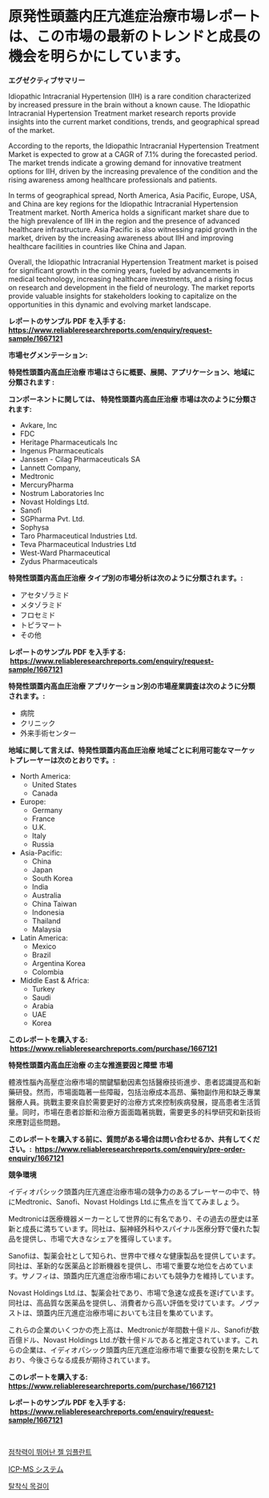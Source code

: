 <p><h1>原発性頭蓋内圧亢進症治療市場レポートは、この市場の最新のトレンドと成長の機会を明らかにしています。</h1></p><p><strong>エグゼクティブサマリー</strong></p>
<p><p>Idiopathic Intracranial Hypertension (IIH) is a rare condition characterized by increased pressure in the brain without a known cause. The Idiopathic Intracranial Hypertension Treatment market research reports provide insights into the current market conditions, trends, and geographical spread of the market.</p><p>According to the reports, the Idiopathic Intracranial Hypertension Treatment Market is expected to grow at a CAGR of 7.1% during the forecasted period. The market trends indicate a growing demand for innovative treatment options for IIH, driven by the increasing prevalence of the condition and the rising awareness among healthcare professionals and patients.</p><p>In terms of geographical spread, North America, Asia Pacific, Europe, USA, and China are key regions for the Idiopathic Intracranial Hypertension Treatment market. North America holds a significant market share due to the high prevalence of IIH in the region and the presence of advanced healthcare infrastructure. Asia Pacific is also witnessing rapid growth in the market, driven by the increasing awareness about IIH and improving healthcare facilities in countries like China and Japan.</p><p>Overall, the Idiopathic Intracranial Hypertension Treatment market is poised for significant growth in the coming years, fueled by advancements in medical technology, increasing healthcare investments, and a rising focus on research and development in the field of neurology. The market reports provide valuable insights for stakeholders looking to capitalize on the opportunities in this dynamic and evolving market landscape.</p></p>
<p><strong>レポートのサンプル PDF を入手する: <a href="https://www.reliableresearchreports.com/enquiry/request-sample/1667121">https://www.reliableresearchreports.com/enquiry/request-sample/1667121</a></strong></p>
<p><strong>市場セグメンテーション:</strong></p>
<p><strong> 特発性頭蓋内高血圧治療 市場はさらに概要、展開、アプリケーション、地域に分類されます :</strong></p>
<p><strong>コンポーネントに関しては、 特発性頭蓋内高血圧治療 市場は次のように分類されます: &nbsp;</strong></p>
<p><ul><li>Avkare, Inc</li><li>FDC</li><li>Heritage Pharmaceuticals Inc</li><li>Ingenus Pharmaceuticals</li><li>Janssen - Cilag Pharmaceuticals SA</li><li>Lannett Company,</li><li>Medtronic</li><li>MercuryPharma</li><li>Nostrum Laboratories Inc</li><li>Novast Holdings Ltd.</li><li>Sanofi</li><li>SGPharma Pvt. Ltd.</li><li>Sophysa</li><li>Taro Pharmaceutical Industries Ltd.</li><li>Teva Pharmaceutical Industries Ltd</li><li>West-Ward Pharmaceutical</li><li>Zydus Pharmaceuticals</li></ul></p>
<p><strong> 特発性頭蓋内高血圧治療 タイプ別の市場分析は次のように分類されます。:</strong></p>
<p><ul><li>アセタゾラミド</li><li>メタゾラミド</li><li>フロセミド</li><li>トピラマート</li><li>その他</li></ul></p>
<p><strong>レポートのサンプル PDF を入手する: &nbsp;<a href="https://www.reliableresearchreports.com/enquiry/request-sample/1667121">https://www.reliableresearchreports.com/enquiry/request-sample/1667121</a></strong></p>
<p><strong> 特発性頭蓋内高血圧治療 アプリケーション別の市場産業調査は次のように分類されます。:</strong></p>
<p><ul><li>病院</li><li>クリニック</li><li>外来手術センター</li></ul></p>
<p><strong>地域に関して言えば、特発性頭蓋内高血圧治療 地域ごとに利用可能なマーケットプレーヤーは次のとおりです。:</strong></p>
<p><ul>
    <li>
        North America:
        <ul>
            <li>United States</li>
            <li>Canada</li>
        </ul>
    </li>
    <li>
        Europe:
        <ul>
            <li>Germany</li>
            <li>France</li>
            <li>U.K.</li>
            <li>Italy</li>
            <li>Russia</li>
        </ul>
    </li>
    <li>
        Asia-Pacific:
        <ul>
            <li>China</li>
            <li>Japan</li>
            <li>South Korea</li>
            <li>India</li>
            <li>Australia</li>
            <li>China Taiwan</li>
            <li>Indonesia</li>
            <li>Thailand</li>
            <li>Malaysia</li>
        </ul>
    </li>
    <li>
        Latin America:
        <ul>
            <li>Mexico</li>
            <li>Brazil</li>
            <li>Argentina Korea</li>
            <li>Colombia</li>
        </ul>
    </li>
    <li>
        Middle East & Africa:
        <ul>
            <li>Turkey</li>
            <li>Saudi</li>
            <li>Arabia</li>
            <li>UAE</li>
            <li>Korea</li>
        </ul>
    </li>
    </ul></p>
<p><strong>このレポートを購入する: &nbsp;<a href="https://www.reliableresearchreports.com/purchase/1667121">https://www.reliableresearchreports.com/purchase/1667121</a></strong></p>
<p><strong>特発性頭蓋内高血圧治療 の主な推進要因と障壁 市場</strong></p>
<p><p>體液性腦內高壓症治療市場的關鍵驅動因素包括醫療技術進步、患者認識提高和新藥研發。然而，市場面臨著一些障礙，包括治療成本高昂、藥物副作用和缺乏專業醫療人員。挑戰主要來自於需要更好的治療方式來控制疾病發展，提高患者生活質量。同时，市場在患者診斷和治療方面面臨著挑戰，需要更多的科學研究和新技術來應對這些問題。</p></p>
<p><strong>このレポートを購入する前に、質問がある場合は問い合わせるか、共有してください。:&nbsp; <a href="https://www.reliableresearchreports.com/enquiry/pre-order-enquiry/1667121">https://www.reliableresearchreports.com/enquiry/pre-order-enquiry/1667121</a></strong></p>
<p><strong>競争環境</strong></p>
<p><p>イディオパシック頭蓋内圧亢進症治療市場の競争力のあるプレーヤーの中で、特にMedtronic、Sanofi、Novast Holdings Ltd.に焦点を当ててみましょう。</p><p>Medtronicは医療機器メーカーとして世界的に有名であり、その過去の歴史は革新と成長に満ちています。同社は、脳神経外科やスパイナル医療分野で優れた製品を提供し、市場で大きなシェアを獲得しています。</p><p>Sanofiは、製薬会社として知られ、世界中で様々な健康製品を提供しています。同社は、革新的な医薬品と診断機器を提供し、市場で重要な地位を占めています。サノフィは、頭蓋内圧亢進症治療市場においても競争力を維持しています。</p><p>Novast Holdings Ltd.は、製薬会社であり、市場で急速な成長を遂げています。同社は、高品質な医薬品を提供し、消費者から高い評価を受けています。ノヴァストは、頭蓋内圧亢進症治療市場においても注目を集めています。</p><p>これらの企業のいくつかの売上高は、Medtronicが年間数十億ドル、Sanofiが数百億ドル、Novast Holdings Ltd.が数十億ドルであると推定されています。これらの企業は、イディオパシック頭蓋内圧亢進症治療市場で重要な役割を果たしており、今後さらなる成長が期待されています。</p></p>
<p><strong>このレポートを購入する: &nbsp; <a href="https://www.reliableresearchreports.com/purchase/1667121">https://www.reliableresearchreports.com/purchase/1667121</a></strong></p>
<p><strong>レポートのサンプル PDF を入手する: &nbsp;<a href="https://www.reliableresearchreports.com/enquiry/request-sample/1667121">https://www.reliableresearchreports.com/enquiry/request-sample/1667121</a></strong><strong></strong></p>
<p>&nbsp;</p>
<p><p><a href="https://github.com/JeromeRtyau89966/Market-Research-Report-List-1/blob/main/459652613594.md">점착력이 뛰어난 젤 임플란트</a></p><p><a href="https://github.com/AriMuller2009/Market-Research-Report-List-1/blob/main/285932914425.md">ICP-MS システム</a></p><p><a href="https://github.com/TimmyMann6767/Market-Research-Report-List-1/blob/main/562685413593.md">탈착식 목걸이</a></p></p>
